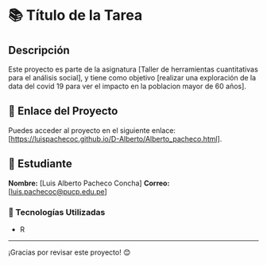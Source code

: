 # 📚 Título de la Tarea

## Descripción
Este proyecto es parte de la asignatura [Taller de herramientas cuantitativas para el análisis social], y tiene como objetivo [realizar una exploración de la data del covid 19 para ver el impacto en la poblacion mayor de 60 años].

## 📌 Enlace del Proyecto
Puedes acceder al proyecto en el siguiente enlace: [https://luispachecoc.github.io/D-Alberto/Alberto_pacheco.html].

## 👤 Estudiante
**Nombre:** [Luis Alberto Pacheco Concha]
**Correo:** [luis.pachecoc@pucp.edu.pe]

### 🚀 Tecnologías Utilizadas
- R
---

¡Gracias por revisar este proyecto! 😊
